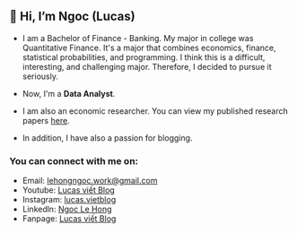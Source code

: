 ## 👋 Hi, I’m Ngoc (Lucas)

+ I am a Bachelor of Finance - Banking. My major in college was Quantitative Finance. It's a major that combines economics, finance, statistical probabilities, and programming. I think this is a difficult, interesting, and challenging major. Therefore, I decided to pursue it seriously.

+ Now, I'm a **Data Analyst**.

+ I am also an economic researcher. You can view my published research papers [here](https://docs.google.com/spreadsheets/d/1T8vvLIAlmfqMDtRZaMVRH1ihEpL7jpnO/edit?usp=sharing&ouid=118190822169210067132&rtpof=true&sd=true).

+ In addition, I have also a passion for blogging.
### You can connect with me on:
+ Email: lehongngoc.work@gmail.com
+ Youtube: [Lucas viết Blog](https://www.youtube.com/channel/UCpW9VzMJcKQ-UK0rJcZ8xVQ)
+ Instagram: [lucas.vietblog](https://www.instagram.com/lucas.vietblog/)
+ Linkedln: [Ngoc Le Hong](https://www.linkedin.com/in/ngoc-le-hong-44131b21a/)
+ Fanpage: [Lucas viết Blog](https://www.facebook.com/lucasvietblog)
